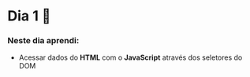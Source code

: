 # Dia 1 📆

### Neste dia aprendi:

* Acessar dados do **HTML** com o **JavaScript** através dos seletores do DOM
